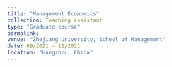 ```yaml
---
title: "Management Economics"
collection: Teaching assistant
type: "Graduate course"
permalink: 
venue: "Zhejiang University, School of Management"
date: 09/2021 - 11/2021
location: "Hangzhou, China"
---
```



